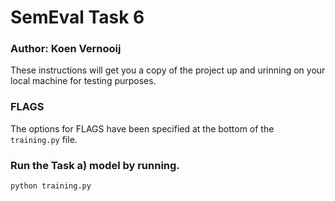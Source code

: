 # SemEval Task 6
  
### Author: Koen Vernooij

These instructions will get you a copy of the project up and urinning on your local machine for testing purposes.

### FLAGS

The options for FLAGS have been specified at the bottom of the `training.py` file.

### Run the Task a) model by running.

```
python training.py
